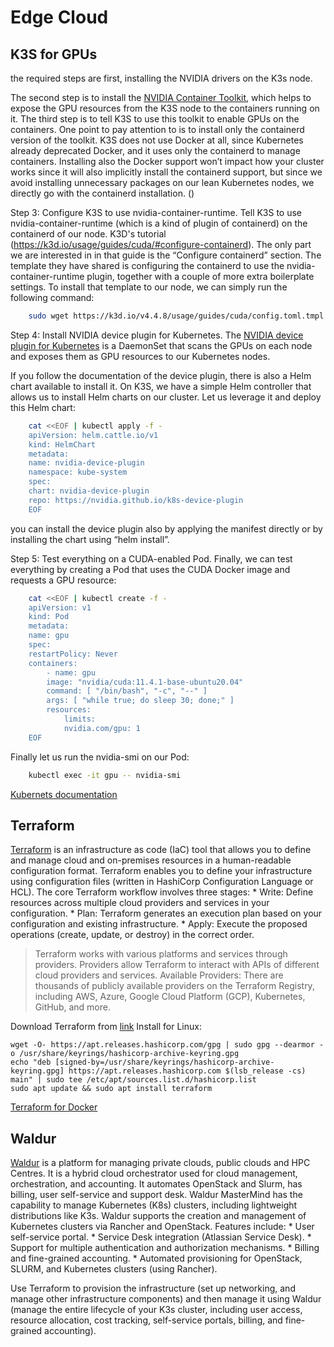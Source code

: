 # Edge Cloud

## K3S for GPUs

the required steps are first, installing the NVIDIA drivers on the K3s node. 

The second step is to install the [NVIDIA Container Toolkit](https://docs.nvidia.com/datacenter/cloud-native/container-toolkit/overview.html), which helps to expose the GPU resources from the K3S node to the containers running on it. The third step is to tell K3S to use this toolkit to enable GPUs on the containers. One point to pay attention to is to install only the containerd version of the toolkit. K3S does not use Docker at all, since Kubernetes already deprecated Docker, and it uses only the containerd to manage containers. Installing also the Docker support won’t impact how your cluster works since it will also implicitly install the containerd support, but since we avoid installing unnecessary packages on our lean Kubernetes nodes, we directly go with the containerd installation. ()


Step 3: Configure K3S to use nvidia-container-runtime. Tell K3S to use nvidia-container-runtime (which is a kind of plugin of containerd) on the containerd of our node. K3D's tutorial (https://k3d.io/usage/guides/cuda/#configure-containerd). The only part we are interested in in that guide is the “Configure containerd” section. The template they have shared is configuring the containerd to use the nvidia-container-runtime plugin, together with a couple of more extra boilerplate settings. To install that template to our node, we can simply run the following command:

```bash
    sudo wget https://k3d.io/v4.4.8/usage/guides/cuda/config.toml.tmpl -O /var/lib/rancher/k3s/agent/etc/containerd/config.toml.tmpl
```

Step 4: Install NVIDIA device plugin for Kubernetes. The [NVIDIA device plugin for Kubernetes](https://github.com/NVIDIA/k8s-device-plugin) is a DaemonSet that scans the GPUs on each node and exposes them as GPU resources to our Kubernetes nodes.

If you follow the documentation of the device plugin, there is also a Helm chart available to install it. On K3S, we have a simple Helm controller that allows us to install Helm charts on our cluster. Let us leverage it and deploy this Helm chart:

```bash
    cat <<EOF | kubectl apply -f -
    apiVersion: helm.cattle.io/v1
    kind: HelmChart
    metadata:
    name: nvidia-device-plugin
    namespace: kube-system
    spec:
    chart: nvidia-device-plugin
    repo: https://nvidia.github.io/k8s-device-plugin
    EOF
```
you can install the device plugin also by applying the manifest directly or by installing the chart using “helm install”.

Step 5: Test everything on a CUDA-enabled Pod. Finally, we can test everything by creating a Pod that uses the CUDA Docker image and requests a GPU resource:
```bash
    cat <<EOF | kubectl create -f -
    apiVersion: v1
    kind: Pod
    metadata:
    name: gpu
    spec:
    restartPolicy: Never
    containers:
        - name: gpu
        image: "nvidia/cuda:11.4.1-base-ubuntu20.04"
        command: [ "/bin/bash", "-c", "--" ]
        args: [ "while true; do sleep 30; done;" ]
        resources:
            limits:
            nvidia.com/gpu: 1
    EOF
```
Finally let us run the nvidia-smi on our Pod:
```bash
    kubectl exec -it gpu -- nvidia-smi
```
[Kubernets documentation](https://kubernetes.io/docs/tasks/manage-gpus/scheduling-gpus/)

## Terraform
[Terraform](https://developer.hashicorp.com/terraform) is an infrastructure as code (IaC) tool that allows you to define and manage cloud and on-premises resources in a human-readable configuration format. Terraform enables you to define your infrastructure using configuration files (written in HashiCorp Configuration Language or HCL). The core Terraform workflow involves three stages:
    * Write: Define resources across multiple cloud providers and services in your configuration.
    * Plan: Terraform generates an execution plan based on your configuration and existing infrastructure.
    * Apply: Execute the proposed operations (create, update, or destroy) in the correct order.

> Terraform works with various platforms and services through providers. Providers allow Terraform to interact with APIs of different cloud providers and services. Available Providers: There are thousands of publicly available providers on the Terraform Registry, including AWS, Azure, Google Cloud Platform (GCP), Kubernetes, GitHub, and more.

Download Terraform from [link](https://developer.hashicorp.com/terraform/install)
Install for Linux:
```
wget -O- https://apt.releases.hashicorp.com/gpg | sudo gpg --dearmor -o /usr/share/keyrings/hashicorp-archive-keyring.gpg
echo "deb [signed-by=/usr/share/keyrings/hashicorp-archive-keyring.gpg] https://apt.releases.hashicorp.com $(lsb_release -cs) main" | sudo tee /etc/apt/sources.list.d/hashicorp.list
sudo apt update && sudo apt install terraform
```

[Terraform for Docker](https://developer.hashicorp.com/terraform/tutorials/docker-get-started)

## Waldur
[Waldur](https://waldur.com/) is a platform for managing private clouds, public clouds and HPC Centres. It is a hybrid cloud orchestrator used for cloud management, orchestration, and accounting. It automates OpenStack and Slurm, has billing, user self-service and support desk. Waldur MasterMind has the capability to manage Kubernetes (K8s) clusters, including lightweight distributions like K3s. Waldur supports the creation and management of Kubernetes clusters via Rancher and OpenStack. Features include:
    * User self-service portal.
    * Service Desk integration (Atlassian Service Desk).
    * Support for multiple authentication and authorization mechanisms.
    * Billing and fine-grained accounting.
    * Automated provisioning for OpenStack, SLURM, and Kubernetes clusters (using Rancher).

Use Terraform to provision the infrastructure (set up networking, and manage other infrastructure components) and then manage it using Waldur (manage the entire lifecycle of your K3s cluster, including user access, resource allocation, cost tracking, self-service portals, billing, and fine-grained accounting).